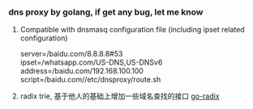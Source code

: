 ### dns proxy by golang, if get any bug, let me know
1. Compatible with dnsmasq configuration file (including ipset related configuration)

	server=/baidu.com/8.8.8.8#53  
	ipset=/whatsapp.com/US-DNS,US-DNSv6  
	address=/baidu.com/192.168.100.100  
	script=/baidu.com//etc/dnsproxy/route.sh

2. radix trie, 基于他人的基础上增加一些域名查找的接口 [go-radix](https://github.com/jursonmo/go-radix)
